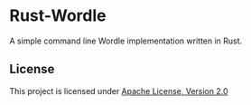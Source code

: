 # Rust-Wordle

A simple command line Wordle implementation written in Rust.

## License

This project is licensed under [Apache License, Version 2.0](https://www.apache.org/licenses/LICENSE-2.0)
